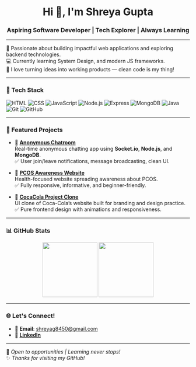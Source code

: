 <h1 align="center">Hi 👋, I'm Shreya Gupta</h1>
<h3 align="center">Aspiring Software Developer | Tech Explorer | Always Learning</h3>

---

🌟 Passionate about building impactful web applications and exploring backend technologies.  
💻 Currently learning System Design, and modern JS frameworks.  
🚀 I love turning ideas into working products — clean code is my thing!

---

### 🔧 Tech Stack
![HTML](https://img.shields.io/badge/HTML5-E34F26?style=flat&logo=html5&logoColor=white)
![CSS](https://img.shields.io/badge/CSS3-1572B6?style=flat&logo=css3&logoColor=white)
![JavaScript](https://img.shields.io/badge/JavaScript-F7DF1E?style=flat&logo=javascript&logoColor=black)
![Node.js](https://img.shields.io/badge/Node.js-339933?style=flat&logo=node.js&logoColor=white)
![Express](https://img.shields.io/badge/Express.js-000000?style=flat&logo=express&logoColor=white)
![MongoDB](https://img.shields.io/badge/MongoDB-47A248?style=flat&logo=mongodb&logoColor=white)
![Java](https://img.shields.io/badge/Java-ED8B00?style=flat&logo=java&logoColor=white)
![Git](https://img.shields.io/badge/Git-F05032?style=flat&logo=git&logoColor=white)
![GitHub](https://img.shields.io/badge/GitHub-181717?style=flat&logo=github&logoColor=white)

---

### 📌 Featured Projects

- 🔗 [**Anonymous Chatroom**](https://github.com/Shreya9369/Anonymous-Chatroom)  
  Real-time anonymous chatting app using **Socket.io**, **Node.js**, and **MongoDB**.  
  ✅ User join/leave notifications, message broadcasting, clean UI.

- 🔗 [**PCOS Awareness Website**](https://github.com/Shreya9369/PCOS-Website)  
  Health-focused website spreading awareness about PCOS.  
  ✅ Fully responsive, informative, and beginner-friendly.

- 🔗 [**CocaCola Project Clone**](https://github.com/Shreya9369/CocaColaProject)  
  UI clone of Coca-Cola’s website built for branding and design practice.  
  ✅ Pure frontend design with animations and responsiveness.



---

### 📊 GitHub Stats

<p align="center">
  <img src="https://github-readme-stats.vercel.app/api?username=Shreya9369&show_icons=true&theme=tokyonight" height="150" />
  <img src="https://github-readme-stats.vercel.app/api/top-langs/?username=Shreya9369&layout=compact&theme=tokyonight" height="150" />
</p>

---

### 🌐 Let's Connect!
- 📧 **Email**: shreyag8450@gmail.com  
- 💼 [**LinkedIn**](https://www.linkedin.com/in/shreya-gupta-31a7b120b/)

---

🔭 *Open to opportunities | Learning never stops!*  
✨ *Thanks for visiting my GitHub!*
